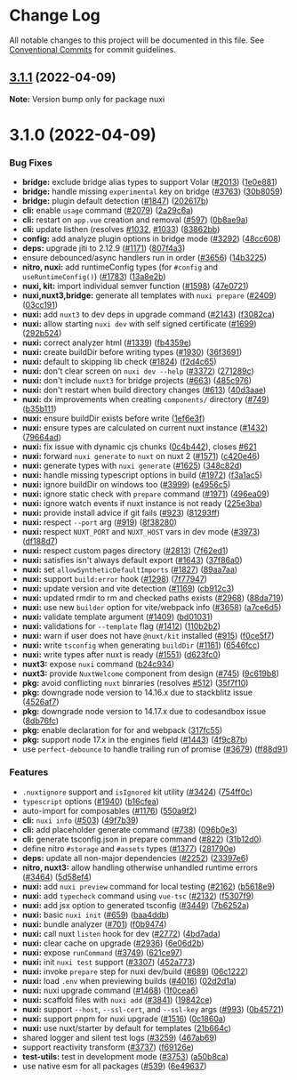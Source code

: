 # Change Log

All notable changes to this project will be documented in this file.
See [Conventional Commits](https://conventionalcommits.org) for commit guidelines.

## [3.1.1](https://github.com/nuxt/framework/compare/nuxi@3.1.0...nuxi@3.1.1) (2022-04-09)

**Note:** Version bump only for package nuxi





# 3.1.0 (2022-04-09)


### Bug Fixes

* **bridge:** exclude bridge alias types to support Volar ([#2013](https://github.com/nuxt/framework/issues/2013)) ([1e0e881](https://github.com/nuxt/framework/commit/1e0e8818daae5d2f969f59e49c510a065e9eb650))
* **bridge:** handle missing `experimental` key on bridge ([#3763](https://github.com/nuxt/framework/issues/3763)) ([30b8059](https://github.com/nuxt/framework/commit/30b8059d6d706386f81c3b75e5e575a4a7944687))
* **bridge:** plugin default detection ([#1847](https://github.com/nuxt/framework/issues/1847)) ([202617b](https://github.com/nuxt/framework/commit/202617bdd1d1509c9bef4c1a089f9e70d78931fb))
* **cli:** enable `usage` command ([#2079](https://github.com/nuxt/framework/issues/2079)) ([2a29c6a](https://github.com/nuxt/framework/commit/2a29c6aa1a9abc2bac7db77b9cf2adf37a2af489))
* **cli:** restart on `app.vue` creation and removal ([#597](https://github.com/nuxt/framework/issues/597)) ([0b8ae9a](https://github.com/nuxt/framework/commit/0b8ae9abddb07e70f6d212a8b741acd753734c8a))
* **cli:** update listhen (resolves [#1032](https://github.com/nuxt/framework/issues/1032), [#1033](https://github.com/nuxt/framework/issues/1033)) ([83862bb](https://github.com/nuxt/framework/commit/83862bb50aeafd02f14e432c9f3967d768989e22))
* **config:** add analyze plugin options in bridge mode ([#3292](https://github.com/nuxt/framework/issues/3292)) ([48cc608](https://github.com/nuxt/framework/commit/48cc6086e46fefd23e0d4f3d17b9759a6b8cbbf2))
* **deps:** upgrade jiti to 2.12.9 ([#1171](https://github.com/nuxt/framework/issues/1171)) ([807f4a3](https://github.com/nuxt/framework/commit/807f4a325f339dd126ebe9537d1bb3a27c5bf022))
* ensure debounced/async handlers run in order ([#3656](https://github.com/nuxt/framework/issues/3656)) ([14b3225](https://github.com/nuxt/framework/commit/14b32258e8bae9722a905efdaa5306d5f8ef4c7d))
* **nitro, nuxi:** add runtimeConfig types (for `#config` and `useRuntimeConfig()`) ([#1783](https://github.com/nuxt/framework/issues/1783)) ([13a8e2b](https://github.com/nuxt/framework/commit/13a8e2b163684f2b2517c534e4da447c4bc16e5b))
* **nuxi, kit:** import individual semver function ([#1598](https://github.com/nuxt/framework/issues/1598)) ([47e0721](https://github.com/nuxt/framework/commit/47e0721413b1ff64fbc7ef17c5201265f3da0935))
* **nuxi,nuxt3,bridge:** generate all templates with `nuxi prepare` ([#2409](https://github.com/nuxt/framework/issues/2409)) ([03cc191](https://github.com/nuxt/framework/commit/03cc1913a357b11428b7636757a679fed27b9cf0))
* **nuxi:** add `nuxt3` to dev deps in upgrade command ([#2143](https://github.com/nuxt/framework/issues/2143)) ([f3082ca](https://github.com/nuxt/framework/commit/f3082ca6017f38788aee9f32395b6ab8ebd90cfc))
* **nuxi:** allow starting `nuxi dev` with self signed certificate ([#1699](https://github.com/nuxt/framework/issues/1699)) ([292b524](https://github.com/nuxt/framework/commit/292b5243c713d800a2b80b022bcfce0677e8b9a8))
* **nuxi:** correct analyzer html ([#1339](https://github.com/nuxt/framework/issues/1339)) ([fb4359e](https://github.com/nuxt/framework/commit/fb4359e1a3e92c8c000bf93c40f7186dd72f6dd3))
* **nuxi:** create buildDir before writing types ([#1930](https://github.com/nuxt/framework/issues/1930)) ([36f3691](https://github.com/nuxt/framework/commit/36f3691bf8d3d60b3c5e01ee5df3ed90c6c4780d))
* **nuxi:** default to skipping lib check ([#1824](https://github.com/nuxt/framework/issues/1824)) ([f2d4c65](https://github.com/nuxt/framework/commit/f2d4c65edbe7e55b4bdb209c259d5e581e3a62af))
* **nuxi:** don't clear screen on `nuxi dev --help` ([#3372](https://github.com/nuxt/framework/issues/3372)) ([271289c](https://github.com/nuxt/framework/commit/271289c4d6f75b50df3fa1b2255ab518f45bd93d))
* **nuxi:** don't include `nuxt3` for bridge projects ([#663](https://github.com/nuxt/framework/issues/663)) ([485c976](https://github.com/nuxt/framework/commit/485c97645a3ed946d8339d5d10bfe3404b4a24fd))
* **nuxi:** don't restart when build directory changes ([#613](https://github.com/nuxt/framework/issues/613)) ([40d3aae](https://github.com/nuxt/framework/commit/40d3aae43942c1a24720ee151a77cfac608fe2b1))
* **nuxi:** dx improvements when creating `components/` directory ([#749](https://github.com/nuxt/framework/issues/749)) ([b35b111](https://github.com/nuxt/framework/commit/b35b111032b1d156a1d2b675d24aa925edacc8c3))
* **nuxi:** ensure buildDir exists before write ([1ef6e3f](https://github.com/nuxt/framework/commit/1ef6e3f5253c64491127349a8bc81b08d85ce70a))
* **nuxi:** ensure types are calculated on current nuxt instance ([#1432](https://github.com/nuxt/framework/issues/1432)) ([79664ad](https://github.com/nuxt/framework/commit/79664ad611583d706960c8792be7a697f8ef3aed))
* **nuxi:** fix issue with dynamic cjs chunks ([0c4b442](https://github.com/nuxt/framework/commit/0c4b442ccb55bb4a780a92ba2f5ed957dbf4a5d6)), closes [#621](https://github.com/nuxt/framework/issues/621)
* **nuxi:** forward `nuxi generate` to `nuxt` on nuxt 2 ([#1571](https://github.com/nuxt/framework/issues/1571)) ([c420e46](https://github.com/nuxt/framework/commit/c420e46efed90706c6eb9433d2dd80f97e439293))
* **nuxi:** generate types with `nuxi generate` ([#1625](https://github.com/nuxt/framework/issues/1625)) ([348c82d](https://github.com/nuxt/framework/commit/348c82d55a6d9c0f58acdaffd7e0d47a64e10941))
* **nuxi:** handle missing typescript options in build ([#1972](https://github.com/nuxt/framework/issues/1972)) ([f3a1ac5](https://github.com/nuxt/framework/commit/f3a1ac5c59502e0e8ea6a8c9f372c88e179b14e7))
* **nuxi:** ignore buildDir on windows too ([#3999](https://github.com/nuxt/framework/issues/3999)) ([e4956c5](https://github.com/nuxt/framework/commit/e4956c555f592cdd07b1a4414c37ed5af5053a75))
* **nuxi:** ignore static check with `prepare` command ([#1971](https://github.com/nuxt/framework/issues/1971)) ([496ea09](https://github.com/nuxt/framework/commit/496ea0977702c2e0e5c0c3d89e55ee2ce36cbed6))
* **nuxi:** ignore watch events if nuxt instance is not ready ([225e3ba](https://github.com/nuxt/framework/commit/225e3bafd4124ba15958305837f37a55720ad24d))
* **nuxi:** provide install advice if git fails ([#923](https://github.com/nuxt/framework/issues/923)) ([81293ff](https://github.com/nuxt/framework/commit/81293ff19549818e6a31c08ca383b30266eba8ac))
* **nuxi:** respect `--port` arg ([#919](https://github.com/nuxt/framework/issues/919)) ([8f38280](https://github.com/nuxt/framework/commit/8f38280978829475f49e7ec16f61670c4e51c1fe))
* **nuxi:** respect `NUXT_PORT` and `NUXT_HOST` vars in dev mode ([#3973](https://github.com/nuxt/framework/issues/3973)) ([df188d7](https://github.com/nuxt/framework/commit/df188d77349c0d29f80457c42b2c516449ce2bb0))
* **nuxi:** respect custom pages directory ([#2813](https://github.com/nuxt/framework/issues/2813)) ([7f62ed1](https://github.com/nuxt/framework/commit/7f62ed1e3234cda5707793c28aa03266f3bb11cc))
* **nuxi:** satisfies isn't always default export ([#1643](https://github.com/nuxt/framework/issues/1643)) ([37f86a0](https://github.com/nuxt/framework/commit/37f86a06c1d745c23b66bbc3db96a631b6d170da))
* **nuxi:** set `allowSyntheticDefaultImports` ([#1827](https://github.com/nuxt/framework/issues/1827)) ([89aa7aa](https://github.com/nuxt/framework/commit/89aa7aa3033553ce906be62ec1524fcf18805013))
* **nuxi:** support `build:error` hook ([#1298](https://github.com/nuxt/framework/issues/1298)) ([7f77947](https://github.com/nuxt/framework/commit/7f7794787bdfddcb8ac5f3e030bbad9510c28098))
* **nuxi:** update version and vite detection ([#1169](https://github.com/nuxt/framework/issues/1169)) ([cb912c3](https://github.com/nuxt/framework/commit/cb912c3c0cf6dc117287451952587c84f3d306ab))
* **nuxi:** updated rmdir to rm and checked paths exists ([#2968](https://github.com/nuxt/framework/issues/2968)) ([88da719](https://github.com/nuxt/framework/commit/88da7197ba4774820a6e530be42fc1f48bf6f6c3))
* **nuxi:** use new `builder` option for vite/webpack info ([#3658](https://github.com/nuxt/framework/issues/3658)) ([a7ce6d5](https://github.com/nuxt/framework/commit/a7ce6d53b7f963cb6d62e6387b9475606256d691))
* **nuxi:** validate template argument ([#1409](https://github.com/nuxt/framework/issues/1409)) ([bd01031](https://github.com/nuxt/framework/commit/bd010313dbb33117b51ca07d90b0511754be157e))
* **nuxi:** validations for `--template` flag ([#1412](https://github.com/nuxt/framework/issues/1412)) ([110b2b2](https://github.com/nuxt/framework/commit/110b2b268046d7a33466553e833193a9e122d2e2))
* **nuxi:** warn if user does not have `@nuxt/kit` installed ([#915](https://github.com/nuxt/framework/issues/915)) ([f0ce5f7](https://github.com/nuxt/framework/commit/f0ce5f78f86fee86c8763c40322659082c908edf))
* **nuxi:** write `tsconfig` when generating `buildDir` ([#1161](https://github.com/nuxt/framework/issues/1161)) ([6546fcc](https://github.com/nuxt/framework/commit/6546fccbf9643c406115d38304909a8aaad16c6d))
* **nuxi:** write types after nuxt is ready ([#1551](https://github.com/nuxt/framework/issues/1551)) ([d623fc0](https://github.com/nuxt/framework/commit/d623fc04190589d091e92fdfaa74dcbc4ae65d9f))
* **nuxt3:** expose `nuxi` command ([b24c934](https://github.com/nuxt/framework/commit/b24c9348f75d7311438111d55c550b3f114b65eb))
* **nuxt3:** provide `NuxtWelcome` component from design ([#745](https://github.com/nuxt/framework/issues/745)) ([9c619b8](https://github.com/nuxt/framework/commit/9c619b87727b1f1b8d53d3aad86b9331f6e73519))
* **pkg:** avoid conflicting `nuxt` binraries (resolves [#512](https://github.com/nuxt/framework/issues/512)) ([35f7f10](https://github.com/nuxt/framework/commit/35f7f10c43959ec9483aeda9e6f40775582648be))
* **pkg:** downgrade node version to 14.16.x due to stackblitz issue ([4526af7](https://github.com/nuxt/framework/commit/4526af78a9a64e2b5f08dd80ec5a1725871f52fe))
* **pkg:** downgrade node version to 14.17.x due to codesandbox issue ([8db76fc](https://github.com/nuxt/framework/commit/8db76fcf2ea63218d3a367b8c1719bed69871d44))
* **pkg:** enable declaration for for and webpack ([317fc55](https://github.com/nuxt/framework/commit/317fc5553942d11f30139d790942217bcc102e83))
* **pkg:** support node 17.x  in the engines field ([#1443](https://github.com/nuxt/framework/issues/1443)) ([4f9c87b](https://github.com/nuxt/framework/commit/4f9c87b99a2f9729f868c6580623174350ec4ce6))
* use `perfect-debounce` to handle trailing run of promise ([#3679](https://github.com/nuxt/framework/issues/3679)) ([ff88d91](https://github.com/nuxt/framework/commit/ff88d91baea8ea24c301f674a8ffeba569e9ea48))


### Features

* `.nuxtignore` support and `isIgnored` kit utility ([#3424](https://github.com/nuxt/framework/issues/3424)) ([754ff0c](https://github.com/nuxt/framework/commit/754ff0c9e7eaf3914090fbe51691b59250571eb4))
* `typescript` options ([#1940](https://github.com/nuxt/framework/issues/1940)) ([b16cfea](https://github.com/nuxt/framework/commit/b16cfea689a205cb0614ab981c82cf6a15c89873))
* auto-import for composables ([#1176](https://github.com/nuxt/framework/issues/1176)) ([550a9f2](https://github.com/nuxt/framework/commit/550a9f2e12006edf2cc910ddf8331865f3399b18))
* **cli:** `nuxi info` ([#503](https://github.com/nuxt/framework/issues/503)) ([49f7b39](https://github.com/nuxt/framework/commit/49f7b39f6bc7ade0f445e09563d2188deb4ef14d))
* **cli:** add placeholder generate command ([#738](https://github.com/nuxt/framework/issues/738)) ([096b0e3](https://github.com/nuxt/framework/commit/096b0e330593bab1a61545759fb549974728d6a2))
* **cli:** generate tsconfig.json in prepare command ([#822](https://github.com/nuxt/framework/issues/822)) ([31b12d0](https://github.com/nuxt/framework/commit/31b12d04c032a23882ff54368d52d9a140bb233a))
* define nitro `#storage` and `#assets` types ([#1377](https://github.com/nuxt/framework/issues/1377)) ([281790e](https://github.com/nuxt/framework/commit/281790e0366d8bcc1bf8da01b68d33f41270ed7c))
* **deps:** update all non-major dependencies ([#2252](https://github.com/nuxt/framework/issues/2252)) ([23397e6](https://github.com/nuxt/framework/commit/23397e603c97b3a5b75b035ce72dbc633bbb13a5))
* **nitro, nuxt3:** allow handling otherwise unhandled runtime errors ([#3464](https://github.com/nuxt/framework/issues/3464)) ([5d58ef4](https://github.com/nuxt/framework/commit/5d58ef48afb513564e5ca9ec42007eef56b2461b))
* **nuxi:** add `nuxi preview` command for local testing ([#2162](https://github.com/nuxt/framework/issues/2162)) ([b5618e9](https://github.com/nuxt/framework/commit/b5618e976b7bae36d823ed607e548a901713a253))
* **nuxi:** add `typecheck` command using `vue-tsc` ([#2132](https://github.com/nuxt/framework/issues/2132)) ([f5307f9](https://github.com/nuxt/framework/commit/f5307f9d1390de851cfba4d57799188cd54dc418))
* **nuxi:** add jsx option to generated tsconfig ([#3449](https://github.com/nuxt/framework/issues/3449)) ([7b6252a](https://github.com/nuxt/framework/commit/7b6252a44467a8fd131bb50ffc7dd8704680df8b))
* **nuxi:** basic `nuxi init` ([#659](https://github.com/nuxt/framework/issues/659)) ([baa4ddb](https://github.com/nuxt/framework/commit/baa4ddbae079bf1a791bbd05d0a8101f05c2dbec))
* **nuxi:** bundle analyzer ([#701](https://github.com/nuxt/framework/issues/701)) ([f0b9474](https://github.com/nuxt/framework/commit/f0b9474b40312a0c24cf520ffe76db0cdb9094bd))
* **nuxi:** call nuxt `listen` hook for dev ([#2772](https://github.com/nuxt/framework/issues/2772)) ([4bd7ada](https://github.com/nuxt/framework/commit/4bd7adae4a7d43f7b906abec1149688d307954a3))
* **nuxi:** clear cache on upgrade ([#2936](https://github.com/nuxt/framework/issues/2936)) ([6e06d2b](https://github.com/nuxt/framework/commit/6e06d2b4c9c7dd8f59442e93962f48e4a8bb156b))
* **nuxi:** expose `runCommand` ([#3749](https://github.com/nuxt/framework/issues/3749)) ([621ce97](https://github.com/nuxt/framework/commit/621ce975b4d959480c9594ad057b5899b1a3bba4))
* **nuxi:** init `nuxi test` support ([#3307](https://github.com/nuxt/framework/issues/3307)) ([452a773](https://github.com/nuxt/framework/commit/452a7730e0b162745e80919d2c23118ab7df4f46))
* **nuxi:** invoke `prepare` step for nuxi dev/build ([#689](https://github.com/nuxt/framework/issues/689)) ([06c1222](https://github.com/nuxt/framework/commit/06c1222e1f4f8d1b189e2d9ed14e48377b19ac01))
* **nuxi:** load `.env` when previewing builds ([#4016](https://github.com/nuxt/framework/issues/4016)) ([02d2d1a](https://github.com/nuxt/framework/commit/02d2d1ae35ab94deaf5ca21b2c37826085ff3116))
* **nuxi:** nuxi upgrade command ([#1468](https://github.com/nuxt/framework/issues/1468)) ([1f0cea6](https://github.com/nuxt/framework/commit/1f0cea6e7fabe7e5a4f62af53bc18df99b393f84))
* **nuxi:** scaffold files with `nuxi add` ([#3841](https://github.com/nuxt/framework/issues/3841)) ([19842ce](https://github.com/nuxt/framework/commit/19842ce471cf0a64eb2da8948033eacc2fa62df8))
* **nuxi:** support `--host`, `--ssl-cert`, and `--ssl-key` args ([#993](https://github.com/nuxt/framework/issues/993)) ([0b45721](https://github.com/nuxt/framework/commit/0b45721b8e61800882b127c85a2dd6e40929f05a))
* **nuxi:** support pnpm for nuxi upgrade ([#1516](https://github.com/nuxt/framework/issues/1516)) ([0c1860a](https://github.com/nuxt/framework/commit/0c1860a05635a41ebf135d60798bddf3e75e6f81))
* **nuxi:** use nuxt/starter by default for templates ([21b664c](https://github.com/nuxt/framework/commit/21b664cc7461e0fa3748a59067bfa38eb9cf639b))
* shared logger and silent test logs ([#3259](https://github.com/nuxt/framework/issues/3259)) ([467ab69](https://github.com/nuxt/framework/commit/467ab693b987c57efe3a8f2bcccda2464bd2f27e))
* support reactivity transform ([#3737](https://github.com/nuxt/framework/issues/3737)) ([f69126e](https://github.com/nuxt/framework/commit/f69126e8f4adb71bbed55990c97c6e2f9bdd7dec))
* **test-utils:** test in development mode ([#3753](https://github.com/nuxt/framework/issues/3753)) ([a50b8ca](https://github.com/nuxt/framework/commit/a50b8ca712887fb9fd9530c27a5005b23f8b37e1))
* use native esm for all packages ([#539](https://github.com/nuxt/framework/issues/539)) ([6e49637](https://github.com/nuxt/framework/commit/6e496373f3bdffb3416d0c543ad82b0a92891167))
